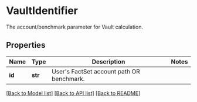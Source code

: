 # VaultIdentifier

The account/benchmark parameter for Vault calculation.
## Properties
Name | Type | Description | Notes
------------ | ------------- | ------------- | -------------
**id** | **str** | User&#39;s FactSet account path OR benchmark. | 

[[Back to Model list]](../README.md#documentation-for-models) [[Back to API list]](../README.md#documentation-for-api-endpoints) [[Back to README]](../README.md)


